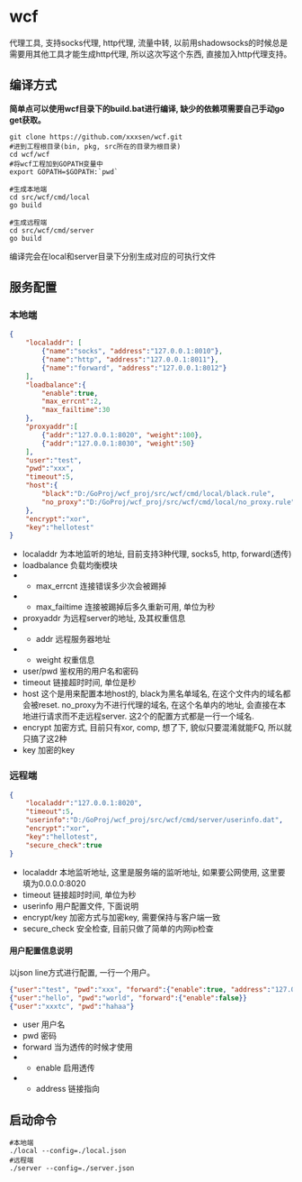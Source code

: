 ﻿# wcf
代理工具, 支持socks代理, http代理, 流量中转, 以前用shadowsocks的时候总是需要用其他工具才能生成http代理, 所以这次写这个东西, 直接加入http代理支持。

## 编译方式
**简单点可以使用wcf目录下的build.bat进行编译, 缺少的依赖项需要自己手动go get获取。**
```shell
git clone https://github.com/xxxsen/wcf.git
#进到工程根目录(bin, pkg, src所在的目录为根目录)
cd wcf/wcf
#将wcf工程加到GOPATH变量中
export GOPATH=$GOPATH:`pwd`

#生成本地端
cd src/wcf/cmd/local
go build

#生成远程端
cd src/wcf/cmd/server 
go build
```
编译完会在local和server目录下分别生成对应的可执行文件

## 服务配置
### 本地端
```json
{
	"localaddr": [
		{"name":"socks", "address":"127.0.0.1:8010"},
		{"name":"http", "address":"127.0.0.1:8011"},
		{"name":"forward", "address":"127.0.0.1:8012"}
	],
	"loadbalance":{
		"enable":true, 
		"max_errcnt":2,
		"max_failtime":30
	},	
	"proxyaddr":[
		{"addr":"127.0.0.1:8020", "weight":100},
		{"addr":"127.0.0.1:8030", "weight":50}
	],	
	"user":"test",
	"pwd":"xxx",
	"timeout":5,
	"host":{
		"black":"D:/GoProj/wcf_proj/src/wcf/cmd/local/black.rule",
		"no_proxy":"D:/GoProj/wcf_proj/src/wcf/cmd/local/no_proxy.rule"
	},
	"encrypt":"xor",
	"key":"hellotest"
}
```
* localaddr 为本地监听的地址, 目前支持3种代理, socks5, http, forward(透传)
* loadbalance 负载均衡模块
* * max_errcnt 连接错误多少次会被踢掉
* * max_failtime 连接被踢掉后多久重新可用, 单位为秒
* proxyaddr 为远程server的地址, 及其权重信息
* * addr 远程服务器地址
* * weight 权重信息
* user/pwd 鉴权用的用户名和密码
* timeout 链接超时时间, 单位是秒
* host 这个是用来配置本地host的, black为黑名单域名, 在这个文件内的域名都会被reset. no_proxy为不进行代理的域名, 在这个名单内的地址, 会直接在本地进行请求而不走远程server. 这2个的配置方式都是一行一个域名.
* encrypt 加密方式, 目前只有xor, comp, 想了下, 貌似只要混淆就能FQ, 所以就只搞了这2种
* key 加密的key

### 远程端
```json
{
	"localaddr":"127.0.0.1:8020",
	"timeout":5,
	"userinfo":"D:/GoProj/wcf_proj/src/wcf/cmd/server/userinfo.dat",
	"encrypt":"xor",
	"key":"hellotest",
	"secure_check":true
}
```
* localaddr 本地监听地址, 这里是服务端的监听地址, 如果要公网使用, 这里要填为0.0.0.0:8020
* timeout 链接超时时间, 单位为秒
* userinfo 用户配置文件, 下面说明
* encrypt/key 加密方式与加密key, 需要保持与客户端一致
* secure_check 安全检查, 目前只做了简单的内网ip检查

#### 用户配置信息说明
以json line方式进行配置, 一行一个用户。
```json
{"user":"test", "pwd":"xxx", "forward":{"enable":true, "address":"127.0.0.1:8000"}}
{"user":"hello", "pwd":"world", "forward":{"enable":false}}
{"user":"xxxtc", "pwd":"hahaa"}
```

* user 用户名
* pwd 密码
* forward 当为透传的时候才使用
* * enable 启用透传
* * address 链接指向

## 启动命令
```
#本地端 
./local --config=./local.json
#远程端 
./server --config=./server.json
```
